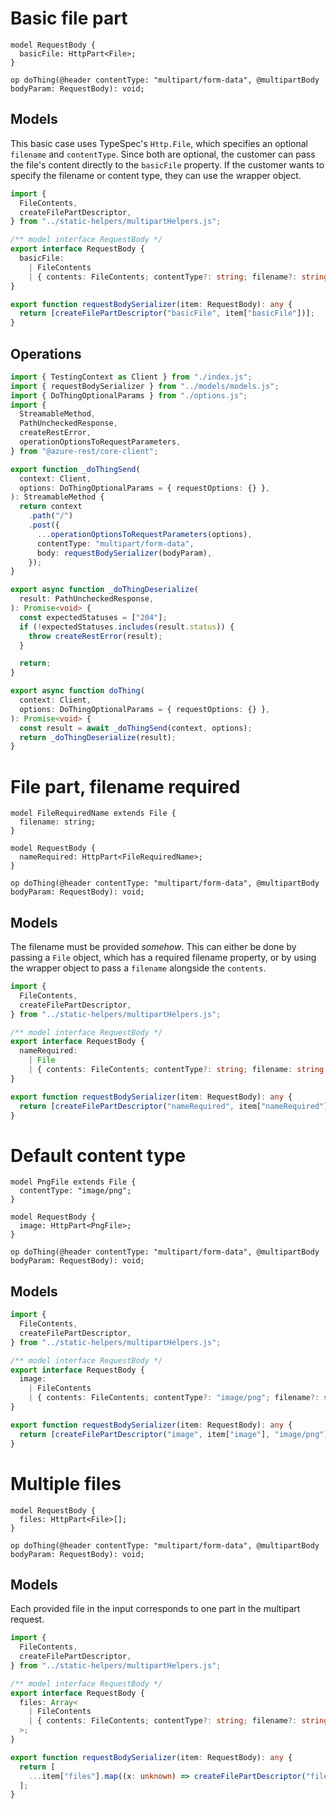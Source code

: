# Basic file part

```tsp
model RequestBody {
  basicFile: HttpPart<File>;
}

op doThing(@header contentType: "multipart/form-data", @multipartBody bodyParam: RequestBody): void;
```

## Models

This basic case uses TypeSpec's `Http.File`, which specifies an optional `filename` and `contentType`. Since both are optional, the customer can pass the file's content directly to the `basicFile` property. If the customer wants to specify the filename or content type, they can use the wrapper object.

```ts models
import {
  FileContents,
  createFilePartDescriptor,
} from "../static-helpers/multipartHelpers.js";

/** model interface RequestBody */
export interface RequestBody {
  basicFile:
    | FileContents
    | { contents: FileContents; contentType?: string; filename?: string };
}

export function requestBodySerializer(item: RequestBody): any {
  return [createFilePartDescriptor("basicFile", item["basicFile"])];
}
```

## Operations

```ts operations
import { TestingContext as Client } from "./index.js";
import { requestBodySerializer } from "../models/models.js";
import { DoThingOptionalParams } from "./options.js";
import {
  StreamableMethod,
  PathUncheckedResponse,
  createRestError,
  operationOptionsToRequestParameters,
} from "@azure-rest/core-client";

export function _doThingSend(
  context: Client,
  options: DoThingOptionalParams = { requestOptions: {} },
): StreamableMethod {
  return context
    .path("/")
    .post({
      ...operationOptionsToRequestParameters(options),
      contentType: "multipart/form-data",
      body: requestBodySerializer(bodyParam),
    });
}

export async function _doThingDeserialize(
  result: PathUncheckedResponse,
): Promise<void> {
  const expectedStatuses = ["204"];
  if (!expectedStatuses.includes(result.status)) {
    throw createRestError(result);
  }

  return;
}

export async function doThing(
  context: Client,
  options: DoThingOptionalParams = { requestOptions: {} },
): Promise<void> {
  const result = await _doThingSend(context, options);
  return _doThingDeserialize(result);
}
```

# File part, filename required

```tsp
model FileRequiredName extends File {
  filename: string;
}

model RequestBody {
  nameRequired: HttpPart<FileRequiredName>;
}

op doThing(@header contentType: "multipart/form-data", @multipartBody bodyParam: RequestBody): void;
```

## Models

The filename must be provided _somehow_. This can either be done by passing a `File` object, which has a required filename property, or by using the wrapper object to pass a `filename` alongside the `contents`.

```ts models
import {
  FileContents,
  createFilePartDescriptor,
} from "../static-helpers/multipartHelpers.js";

/** model interface RequestBody */
export interface RequestBody {
  nameRequired:
    | File
    | { contents: FileContents; contentType?: string; filename: string };
}

export function requestBodySerializer(item: RequestBody): any {
  return [createFilePartDescriptor("nameRequired", item["nameRequired"])];
}
```

# Default content type

```tsp
model PngFile extends File {
  contentType: "image/png";
}

model RequestBody {
  image: HttpPart<PngFile>;
}

op doThing(@header contentType: "multipart/form-data", @multipartBody bodyParam: RequestBody): void;
```

## Models

```ts models
import {
  FileContents,
  createFilePartDescriptor,
} from "../static-helpers/multipartHelpers.js";

/** model interface RequestBody */
export interface RequestBody {
  image:
    | FileContents
    | { contents: FileContents; contentType?: "image/png"; filename?: string };
}

export function requestBodySerializer(item: RequestBody): any {
  return [createFilePartDescriptor("image", item["image"], "image/png")];
}
```

# Multiple files

```tsp
model RequestBody {
  files: HttpPart<File>[];
}

op doThing(@header contentType: "multipart/form-data", @multipartBody bodyParam: RequestBody): void;
```

## Models

Each provided file in the input corresponds to one part in the multipart request.

```ts models
import {
  FileContents,
  createFilePartDescriptor,
} from "../static-helpers/multipartHelpers.js";

/** model interface RequestBody */
export interface RequestBody {
  files: Array<
    | FileContents
    | { contents: FileContents; contentType?: string; filename?: string }
  >;
}

export function requestBodySerializer(item: RequestBody): any {
  return [
    ...item["files"].map((x: unknown) => createFilePartDescriptor("files", x)),
  ];
}
```